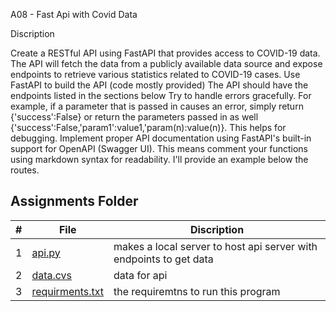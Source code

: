 A08 - Fast Api with Covid Data

Discription

Create a RESTful API using FastAPI that provides access to COVID-19 data. The API will fetch the data from a publicly available data source and expose endpoints to retrieve various statistics related to COVID-19 cases. Use FastAPI to build the API (code mostly provided) The API should have the endpoints listed in the sections below
Try to handle errors gracefully. For example, if a parameter that is passed in causes an error, simply return {'success':False} or return the parameters passed in as well {'success':False,'param1':value1,'param(n):value(n)}. This helps for debugging. Implement proper API documentation using FastAPI's 
built-in support for OpenAPI (Swagger UI). This means comment your functions using markdown syntax for readability. I'll provide an example below the routes.



##  Assignments Folder

|   #   | File        |Discription             | 
| :---: | ----------- | ---------------------- |
|   1   | [api.py](api.py) |makes a local server to host api server with endpoints to get data |
|  2    | [data.cvs](data.cvs)|data for api|
| 3 | [requirments.txt](requirments.txt)| the requiremtns to run this program|
